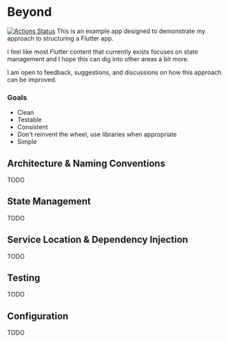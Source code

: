 # Beyond
[![Actions Status](https://github.com/MisterJimson/beyond/workflows/Test/badge.svg)](https://github.com/MisterJimson/beyond/actions)
This is an example app designed to demonstrate my approach to structuring a Flutter app.

I feel like most Flutter content that currently exists focuses on state management and I hope this can dig into other areas a bit more.

I am open to feedback, suggestions, and discussions on how this approach can be improved.

### Goals
- Clean
- Testable
- Consistent
- Don't reinvent the wheel, use libraries when appropriate
- Simple

## Architecture & Naming Conventions
TODO
## State Management
TODO
## Service Location & Dependency Injection
TODO
## Testing
TODO
## Configuration
TODO